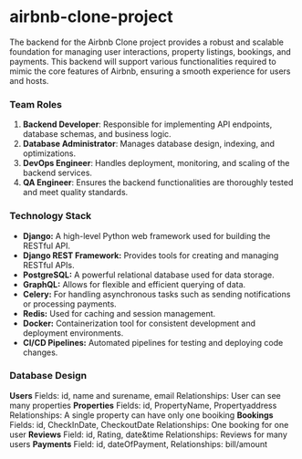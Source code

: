 # airbnb-clone-project
The backend for the Airbnb Clone project provides a robust and scalable foundation for managing user interactions, property listings, bookings, and payments. This backend will support various functionalities required to mimic the core features of Airbnb, ensuring a smooth experience for users and hosts.

### **Team Roles**
1. **Backend Developer**: Responsible for implementing API endpoints, database schemas, and business logic.
2. **Database Administrator**: Manages database design, indexing, and optimizations.
3. **DevOps Engineer**: Handles deployment, monitoring, and scaling of the backend services.
4. **QA Engineer**: Ensures the backend functionalities are thoroughly tested and meet quality standards.

### **Technology Stack**
* **Django:** A high-level Python web framework used for building the RESTful API.
* **Django REST Framework:** Provides tools for creating and managing RESTful APIs.
* **PostgreSQL:** A powerful relational database used for data storage.
* **GraphQL:** Allows for flexible and efficient querying of data.
* **Celery:** For handling asynchronous tasks such as sending notifications or processing payments.
* **Redis:** Used for caching and session management.
* **Docker:** Containerization tool for consistent development and deployment environments.
* **CI/CD Pipelines:** Automated pipelines for testing and deploying code changes.

### **Database Design**
**Users** Fields: id, name and surename, email Relationships: User can see many properties
**Properties** Fields: id, PropertyName, Propertyaddress Relationships: A single property can have only one booiking
**Bookings** Fields: id, CheckInDate, CheckoutDate Relationships: One booking for one user
**Reviews** Field: id, Rating, date&time Relationships: Reviews for many users
**Payments** Field: id, dateOfPayment, Relationships: bill/amount 